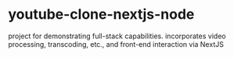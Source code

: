 # youtube-clone-nextjs-node


project for demonstrating full-stack capabilities. incorporates video processing, transcoding, etc., and front-end interaction via NextJS
